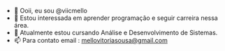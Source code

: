 
- 👋 Ooii, eu sou @viicmello
- 👀 Estou interessada em aprender programação e seguir carreira nessa área.
- 🌱 Atualmente estou cursando Análise e Desenvolvimento de Sistemas. 
- 📫 Para contato email : mellovitoriasousa@gmail.com

<!---
viicmello/viicmello is a ✨ special ✨ repository because its `README.md` (this file) appears on your GitHub profile.
You can click the Preview link to take a look at your changes.
--->
